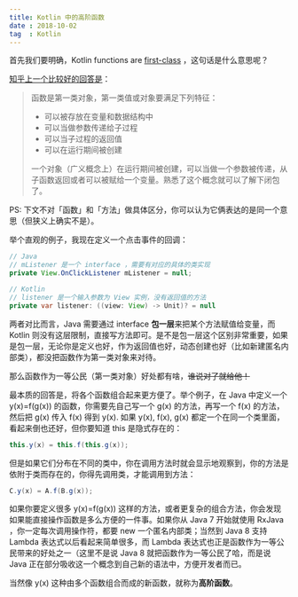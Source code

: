 ```yaml
---
title: Kotlin 中的高阶函数
date : 2018-10-02
tag  : Kotlin
---
```


首先我们要明确，Kotlin functions are [first-class](https://en.wikipedia.org/wiki/First-class_function) ，这句话是什么意思呢？

[知乎上一个比较好的回答是](https://www.zhihu.com/question/19959217/answer/13482599)：

> 函数是第一类对象，第一类值或对象要满足下列特征：
>
> - 可以被存放在变量和数据结构中
> - 可以当做参数传递给子过程
> - 可以当子过程的返回值
> - 可以在运行期间被创建
>
> 一个对象（广义概念上）在运行期间被创建，可以当做一个参数被传递，从子函数返回或者可以被赋给一个变量。熟悉了这个概念就可以了解下闭包了。

PS: 下文不对「函数」和「方法」做具体区分，你可以认为它俩表达的是同一个意思（但狭义上确实不是）。

举个直观的例子，我现在定义一个点击事件的回调：

```Java
// Java
// mListener 是一个 interface ，需要有对应的具体的类实现
private View.OnClickListener mListener = null;

// Kotlin
// listener 是一个输入参数为 View 实例，没有返回值的方法
private var listener: ((view: View) -> Unit)? = null
```

两者对比而言，Java 需要通过 interface **包一层**来把某个方法赋值给变量，而 Kotlin 则没有这层限制，直接写方法即可。是不是包一层这个区别非常重要，如果是包一层，无论你是定义也好，作为返回值也好，动态创建也好（比如新建匿名内部类），都没把函数作为第一类对象来对待。

那么函数作为一等公民（第一类对象）好处都有啥，~~谁说对了就给他！~~

最本质的回答是，将各个函数组合起来更方便了。举个例子，在 Java 中定义一个 y(x)=f(g(x)) 的函数，你需要先自己写一个 g(x) 的方法，再写一个 f(x) 的方法，然后把 g(x) 传入 f(x) 得到 y(x). 如果 y(x), f(x), g(x) 都定一个在同一个类里面，看起来倒也还好，但你要知道 this 是隐式存在的：

```Java
this.y(x) = this.f(this.g(x));
```

但是如果它们分布在不同的类中，你在调用方法时就会显示地观察到，你的方法是依附于类而存在的，你得先调用类，才能调用到方法：

```Java
C.y(x) = A.f(B.g(x));
```

如果你要定义很多 y(x)=f(g(x)) 这样的方法，或者更复杂的组合方法，你会发现如果能直接操作函数是多么方便的一件事。如果你从 Java 7 开始就使用 RxJava ，你一定每次调用操作符，都要 new 一个匿名内部类；当然到 Java 8 支持 Lambda 表达式以后看起来简单很多，而 Lambda 表达式也正是函数作为一等公民带来的好处之一（这里不是说 Java 8 就把函数作为一等公民了哈，而是说 Java 正在部分吸收这一个概念到自己新的语法中，方便开发者而已。

当然像 y(x) 这种由多个函数组合而成的新函数，就称为**高阶函数**。
